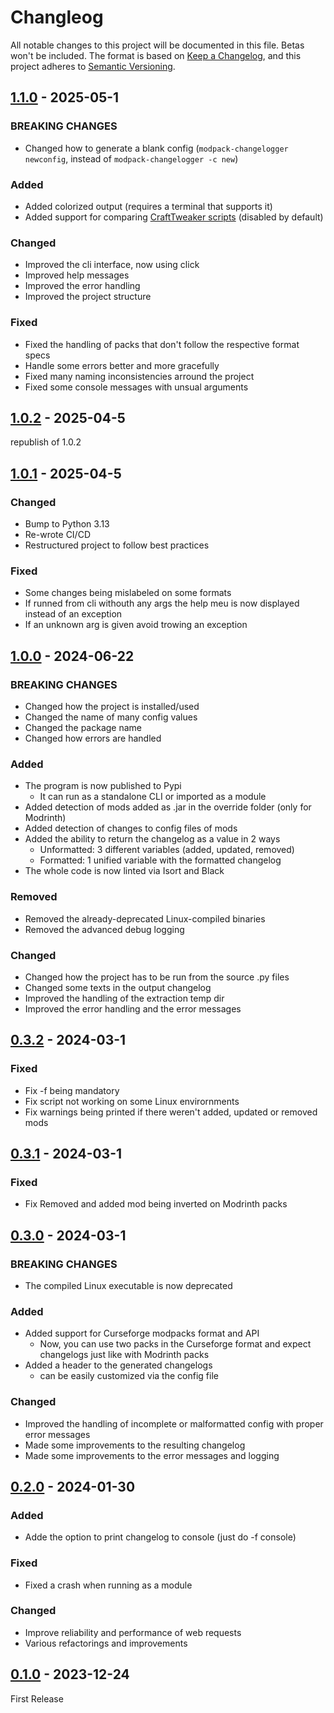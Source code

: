 # Changleog
All notable changes to this project will be documented in this file. Betas won't be included.
The format is based on [Keep a Changelog](https://keepachangelog.com/en/1.1.0/),
and this project adheres to [Semantic Versioning](https://semver.org/spec/v2.0.0.html).


## [1.1.0](https://github.com/TheBossMagnus/modpack-changelogger/releases/tag/1.1.0) - 2025-05-1
### **BREAKING CHANGES**
* Changed how to generate a blank config (`modpack-changelogger newconfig`, instead of `modpack-changelogger -c new`)
### Added
* Added colorized output (requires a terminal that supports it)
* Added support for comparing [CraftTweaker scripts](https://docs.blamejared.com/1.12/en/Getting_Started/) (disabled by default)
### Changed
* Improved the cli interface, now using click
* Improved help messages
* Improved the error handling
* Improved the project structure
### Fixed
* Fixed the handling of packs that don't follow the respective format specs
* Handle some errors better and more gracefully
* Fixed many naming inconsistencies arround the project
* Fixed some console messages with unsual arguments


## [1.0.2](https://github.com/TheBossMagnus/modpack-changelogger/releases/tag/1.0.2) - 2025-04-5
republish of 1.0.2

## [1.0.1](https://github.com/TheBossMagnus/modpack-changelogger/releases/tag/1.0.1) - 2025-04-5

### Changed
* Bump to Python 3.13
* Re-wrote CI/CD
* Restructured project to follow best practices

### Fixed
* Some changes being mislabeled on some formats
* If runned from cli withouth any args the help meu is now displayed instead of an exception
* If an unknown arg is given avoid trowing an exception

## [1.0.0](https://github.com/TheBossMagnus/modpack-changelogger/releases/tag/1.0.0) - 2024-06-22
### **BREAKING CHANGES**
* Changed how the project is installed/used
* Changed the name of many config values
* Changed the package name
* Changed how errors are handled
### Added
* The program is now published to Pypi
     * It can run as a standalone CLI or imported as a module
* Added detection of mods added as .jar in the override folder (only for Modrinth)
* Added detection of changes to config files of mods
* Added the ability to return the changelog as a value in 2 ways
     * Unformatted: 3 different variables (added, updated, removed)
     * Formatted: 1 unified variable with the formatted changelog
* The whole code is now linted via Isort and Black
### Removed
* Removed the already-deprecated Linux-compiled binaries
* Removed the advanced debug logging
### Changed
* Changed how the project has to be run from the source .py files
* Changed some texts in the output changelog
* Improved the handling of the extraction temp dir
* Improved the error handling and the error messages

## [0.3.2](https://github.com/TheBossMagnus/modpack-changelogger/releases/tag/0.3.2) - 2024-03-1
### Fixed
* Fix -f being mandatory
* Fix script not working on some Linux envirornments
* Fix warnings being printed if there weren't added, updated or removed mods

## [0.3.1](https://github.com/TheBossMagnus/modpack-changelogger/releases/tag/0.3.1) - 2024-03-1
### Fixed
* Fix Removed and added mod being inverted on Modrinth packs

## [0.3.0](https://github.com/TheBossMagnus/modpack-changelogger/releases/tag/0.3.0) - 2024-03-1
### **BREAKING CHANGES**
* The compiled Linux executable is now deprecated
### Added
* Added support for Curseforge modpacks format and API
     * Now, you can use two packs in the Curseforge format and expect changelogs just like with Modrinth packs
* Added a header to the generated changelogs
     * can be easily customized via the config file
### Changed
* Improved the handling of incomplete or malformatted config with proper error messages
* Made some improvements to the resulting changelog
* Made some improvements to the error messages and logging

## [0.2.0](https://github.com/TheBossMagnus/modpack-changelogger/releases/tag/0.2.0) - 2024-01-30
### Added
* Adde the option to print changelog to console (just do -f console)
### Fixed
* Fixed  a crash when running as a module
### Changed
* Improve reliability and performance of web requests
* Various refactorings and improvements

## [0.1.0](https://github.com/TheBossMagnus/modpack-changelogger/releases/tag/0.1.0) - 2023-12-24
First Release
